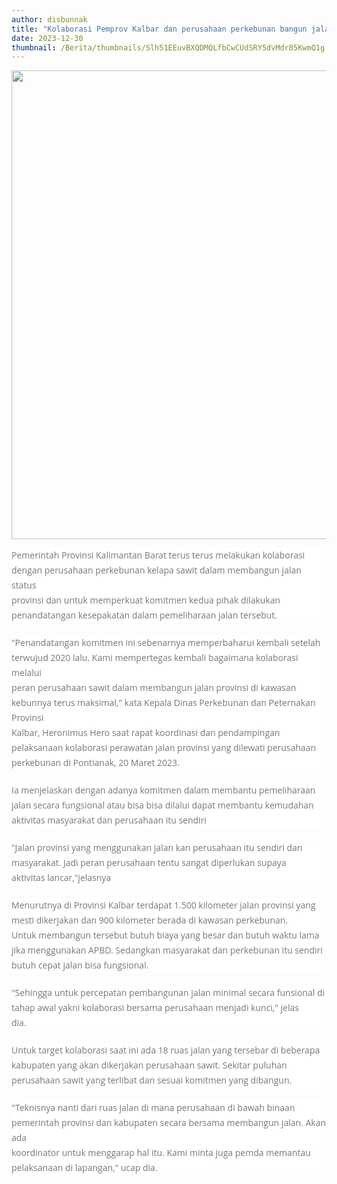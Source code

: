 ```yaml
---
author: disbunnak
title: "Kolaborasi Pemprov Kalbar dan perusahaan perkebunan bangun jalan provinsi"
date: 2023-12-30
thumbnail: /Berita/thumbnails/Slh51EEuvBXQDMQLfbCwCUdSRY5dvMdr85KwmQ1g.jpg
---
```

<p><img src="/images/m73NypcE6WyibugtuEs3.jpg" alt="" width="1000" height="750" /></p>
<p style="box-sizing: border-box; margin: 0px 0px 20px; color: #777777; line-height: 24px; font-family: 'Open Sans', Arial, sans-serif; font-size: 14px; background-color: #ffffff;">Pemerintah Provinsi Kalimantan Barat terus terus melakukan kolaborasi dengan perusahaan perkebunan kelapa sawit dalam membangun jalan status<br style="box-sizing: border-box;" />provinsi dan untuk memperkuat komitmen kedua pihak dilakukan penandatangan kesepakatan dalam pemeliharaan jalan tersebut.</p>
<p style="box-sizing: border-box; margin: 0px 0px 20px; color: #777777; line-height: 24px; font-family: 'Open Sans', Arial, sans-serif; font-size: 14px; background-color: #ffffff;">"Penandatangan komitmen ini sebenarnya memperbaharui kembali setelah terwujud 2020 lalu. Kami mempertegas kembali bagaimana kolaborasi melalui<br style="box-sizing: border-box;" />peran perusahaan sawit dalam membangun jalan provinsi di kawasan kebunnya terus maksimal," kata Kepala Dinas Perkebunan dan Peternakan Provinsi<br style="box-sizing: border-box;" />Kalbar, Heronimus Hero saat rapat koordinasi dan pendampingan pelaksanaan kolaborasi perawatan jalan provinsi yang dilewati perusahaan perkebunan di Pontianak, 20 Maret 2023.</p>
<p style="box-sizing: border-box; margin: 0px 0px 20px; color: #777777; line-height: 24px; font-family: 'Open Sans', Arial, sans-serif; font-size: 14px; background-color: #ffffff;">Ia menjelaskan dengan adanya komitmen dalam membantu pemeliharaan jalan secara fungsional atau bisa bisa dilalui dapat membantu kemudahan<br style="box-sizing: border-box;" />aktivitas masyarakat dan perusahaan itu sendiri</p>
<p style="box-sizing: border-box; margin: 0px 0px 20px; color: #777777; line-height: 24px; font-family: 'Open Sans', Arial, sans-serif; font-size: 14px; background-color: #ffffff;">"Jalan provinsi yang menggunakan jalan kan perusahaan itu sendiri dan masyarakat. Jadi peran perusahaan tentu sangat diperlukan supaya<br style="box-sizing: border-box;" />aktivitas lancar,"jelasnya</p>
<p style="box-sizing: border-box; margin: 0px 0px 20px; color: #777777; line-height: 24px; font-family: 'Open Sans', Arial, sans-serif; font-size: 14px; background-color: #ffffff;">Menurutnya di Provinsi Kalbar terdapat 1.500 kilometer jalan provinsi yang mesti dikerjakan dan 900 kilometer berada di kawasan perkebunan.<br style="box-sizing: border-box;" />Untuk membangun tersebut butuh biaya yang besar dan butuh waktu lama jika menggunakan APBD. Sedangkan masyarakat dan perkebunan itu sendiri<br style="box-sizing: border-box;" />butuh cepat jalan bisa fungsional.&nbsp;</p>
<p style="box-sizing: border-box; margin: 0px 0px 20px; color: #777777; line-height: 24px; font-family: 'Open Sans', Arial, sans-serif; font-size: 14px; background-color: #ffffff;">"Sehingga untuk percepatan pembangunan jalan minimal secara funsional di tahap awal yakni kolaborasi bersama perusahaan menjadi kunci," jelas<br style="box-sizing: border-box;" />dia.</p>
<p style="box-sizing: border-box; margin: 0px 0px 20px; color: #777777; line-height: 24px; font-family: 'Open Sans', Arial, sans-serif; font-size: 14px; background-color: #ffffff;">Untuk target kolaborasi saat ini ada 18 ruas jalan yang tersebar di beberapa kabupaten yang akan dikerjakan perusahaan sawit. Sekitar puluhan<br style="box-sizing: border-box;" />perusahaan sawit yang terlibat dan sesuai komitmen yang dibangun.</p>
<p style="box-sizing: border-box; margin: 0px 0px 20px; color: #777777; line-height: 24px; font-family: 'Open Sans', Arial, sans-serif; font-size: 14px; background-color: #ffffff;">"Teknisnya nanti dari ruas jalan di mana perusahaan di bawah binaan pemerintah provinsi dan kabupaten secara bersama membangun jalan. Akan ada<br style="box-sizing: border-box;" />koordinator untuk menggarap hal itu. Kami minta juga pemda memantau pelaksanaan di lapangan," ucap dia.</p>